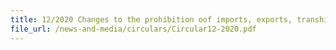 ```yaml
---
title: 12/2020 Changes to the prohibition oof imports, exports, transhipments and goods in transit 
file_url: /news-and-media/circulars/Circular12-2020.pdf
---
```

